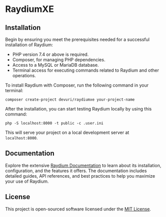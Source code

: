 # RaydiumXE

## Installation

Begin by ensuring you meet the prerequisites needed for a successful installation of Raydium:

- PHP version 7.4 or above is required.
- Composer, for managing PHP dependencies.
- Access to a MySQL or MariaDB database.
- Terminal access for executing commands related to Raydium and other operations.

To install Raydium with Composer, run the following command in your terminal:

```shell
composer create-project devuri/raydiumxe your-project-name
```

After the installation, you can start testing Raydium locally by using this command:

```shell
php -S localhost:8000 -t public -c .user.ini
```

This will serve your project on a local development server at `localhost:8000`.

## Documentation

Explore the extensive [Raydium Documentation](https://devuri.github.io/wpframework/) to learn about its installation, configuration, and the features it offers. The documentation includes detailed guides, API references, and best practices to help you maximize your use of Raydium.

## License

This project is open-sourced software licensed under the [MIT License](LICENSE).

